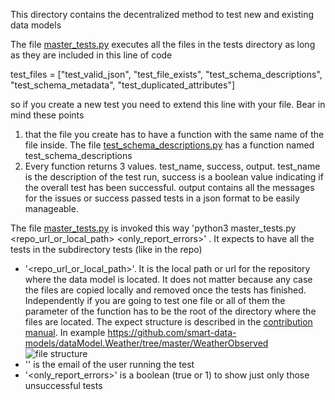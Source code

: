 This directory contains the decentralized method to test new and existing data models

The file [master_tests.py](https://github.com/smart-data-models/data-models/blob/master/test_data_model/master_tests.py) executes all the files in the tests directory as long as they are included in this line of code 

   test_files = ["test_valid_json", "test_file_exists", "test_schema_descriptions", "test_schema_metadata", "test_duplicated_attributes"]

so if you create a new test you need to extend this line with your file. Bear in mind these points
1) that the file you create has to have a function with the same name of the file inside. The file [test_schema_descriptions.py](https://github.com/smart-data-models/data-models/blob/master/test_data_model/tests/test_schema_descriptions.py) has a function named test_schema_descriptions  
2) Every function returns 3 values. test_name, success, output. test_name is the description of the test run, success is a boolean value indicating if the overall test has been successful. output contains all the messages for the issues or success passed tests in a json format to be easily manageable. 

The file [master_tests.py](https://github.com/smart-data-models/data-models/blob/master/test_data_model/master_tests.py) is invoked this way
'python3 master_tests.py <repo_url_or_local_path> <email> <only_report_errors>' . It expects to have all the tests in the subdirectory tests (like in the repo)
- '<repo_url_or_local_path>'. It is the local path or url for the repository where the data model is located. It does not matter because any case the files are copied locally and removed once the tests has finished. Independently if you are going to test one file or all of them the parameter of the function has to be the root of the directory where the files are located. The expect structure is described in the [contribution manual](https://bit.ly/contribution_manual). In example https://github.com/smart-data-models/dataModel.Weather/tree/master/WeatherObserved
![file structure](data_model_files_structure.png "Data model file structure")
- '<email>' is the email of the user running the test
- '<only_report_errors>' is a boolean (true or 1) to show just only those unsuccessful tests

